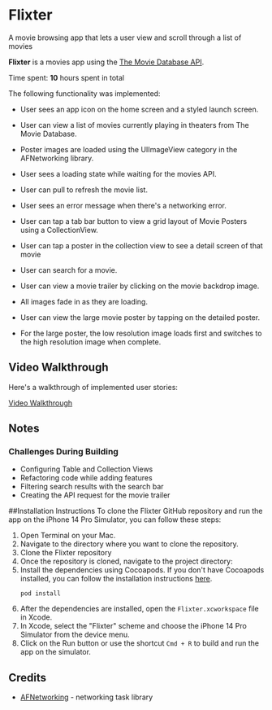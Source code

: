# Flixter
A movie browsing app that lets a user view and scroll through a list of movies

**Flixter** is a movies app using the [The Movie Database API](http://docs.themoviedb.apiary.io/#).

Time spent: **10** hours spent in total

The following functionality was implemented:

- User sees an app icon on the home screen and a styled launch screen.
- User can view a list of movies currently playing in theaters from The Movie Database.
- Poster images are loaded using the UIImageView category in the AFNetworking library.
- User sees a loading state while waiting for the movies API.
- User can pull to refresh the movie list.
- User sees an error message when there's a networking error.
- User can tap a tab bar button to view a grid layout of Movie Posters using a CollectionView.

- User can tap a poster in the collection view to see a detail screen of that movie
- User can search for a movie.
- User can view a movie trailer by clicking on the movie backdrop image. 
- All images fade in as they are loading.
- User can view the large movie poster by tapping on the detailed poster.
- For the large poster, the low resolution image loads first and  switches to the high resolution image when complete.


## Video Walkthrough

Here's a walkthrough of implemented user stories:

[Video Walkthrough](https://imgur.com/a/sHpU87G)


## Notes
### Challenges During Building
- Configuring Table and Collection Views
- Refactoring code while adding features
- Filtering search results with the search bar
- Creating the API request for the movie trailer


##Installation Instructions
To clone the Flixter GitHub repository and run the app on the iPhone 14 Pro Simulator, you can follow these steps:

1. Open Terminal on your Mac.
2. Navigate to the directory where you want to clone the repository.
3. Clone the Flixter repository 
4. Once the repository is cloned, navigate to the project directory:
5. Install the dependencies using Cocoapods. If you don't have Cocoapods installed, you can follow the installation instructions [here](https://cocoapods.org/).
   ```
   pod install
   ```
6. After the dependencies are installed, open the `Flixter.xcworkspace` file in Xcode.
7. In Xcode, select the "Flixter" scheme and choose the iPhone 14 Pro Simulator from the device menu.
8. Click on the Run button or use the shortcut `Cmd + R` to build and run the app on the simulator.


## Credits
- [AFNetworking](https://github.com/AFNetworking/AFNetworking) - networking task library
